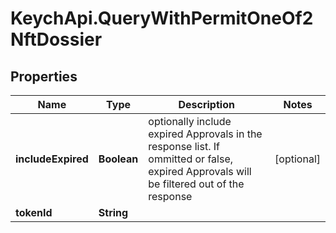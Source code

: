# KeychApi.QueryWithPermitOneOf2NftDossier

## Properties

Name | Type | Description | Notes
------------ | ------------- | ------------- | -------------
**includeExpired** | **Boolean** | optionally include expired Approvals in the response list.  If ommitted or false, expired Approvals will be filtered out of the response | [optional] 
**tokenId** | **String** |  | 


